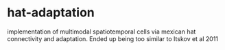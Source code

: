 # hat-adaptation
implementation of multimodal spatiotemporal cells via mexican hat connectivity and adaptation. Ended up being too similar to Itskov et al 2011
